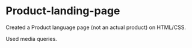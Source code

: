 # Product-landing-page

Created a Product language page (not an actual product) on HTML/CSS.

Used media queries.